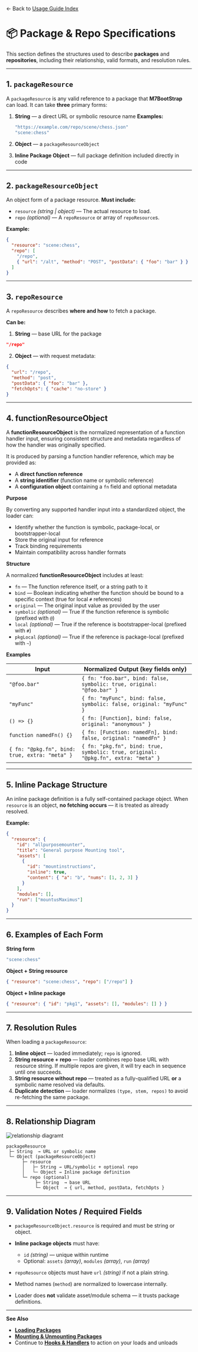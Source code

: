 ← Back to [Usage Guide Index](TOC.md)

# 📦 Package & Repo Specifications

This section defines the structures used to describe **packages** and **repositories**, including their relationship, valid formats, and resolution rules.

---

## 1. `packageResource`

A `packageResource` is any valid reference to a package that **M7BootStrap** can load.
It can take **three** primary forms:

1. **String** — a direct URL or symbolic resource name
   **Examples:**

   ```js
   "https://example.com/repo/scene/chess.json"
   "scene:chess"
   ```
2. **Object** — a `packageResourceObject`
3. **Inline Package Object** — full package definition included directly in code

---

## 2. `packageResourceObject`

An object form of a package resource.
**Must include:**

* `resource` *(string | object)* — The actual resource to load.
* `repo` *(optional)* — A `repoResource` or array of `repoResource`s.

**Example:**

```json
{
  "resource": "scene:chess",
  "repo": [
    "/repo",
    { "url": "/alt", "method": "POST", "postData": { "foo": "bar" } }
  ]
}
```

---

## 3. `repoResource`

A `repoResource` describes **where and how** to fetch a package.

**Can be:**

1. **String** — base URL for the package

```json
"/repo"
```

2. **Object** — with request metadata:

```json
{
  "url": "/repo",
  "method": "post",          
  "postData": { "foo": "bar" },
  "fetchOpts": { "cache": "no-store" }
}
```

---

## 4. functionResourceObject

A **functionResourceObject** is the normalized representation of a function handler input, ensuring consistent structure and metadata regardless of how the handler was originally specified.

It is produced by parsing a function handler reference, which may be provided as:

* A **direct function reference**
* A **string identifier** (function name or symbolic reference)
* A **configuration object** containing a `fn` field and optional metadata

**Purpose**

By converting any supported handler input into a standardized object, the loader can:

* Identify whether the function is symbolic, package-local, or bootstrapper-local
* Store the original input for reference
* Track binding requirements
* Maintain compatibility across handler formats

**Structure**

A normalized **functionResourceObject** includes at least:

* `fn` — The function reference itself, or a string path to it
* `bind` — Boolean indicating whether the function should be bound to a specific context (true for local `#` references)
* `original` — The original input value as provided by the user
* `symbolic` *(optional)* — True if the function reference is symbolic (prefixed with `@`)
* `local` *(optional)* — True if the reference is bootstrapper-local (prefixed with `#`)
* `pkgLocal` *(optional)* — True if the reference is package-local (prefixed with `~`)

**Examples**

| Input                                          | Normalized Output (key fields only)                                                |
| ---------------------------------------------- | ---------------------------------------------------------------------------------- |
| `"@foo.bar"`                                   | `{ fn: "foo.bar", bind: false, symbolic: true, original: "@foo.bar" }`             |
| `"myFunc"`                                     | `{ fn: "myFunc", bind: false, symbolic: false, original: "myFunc" }`               |
| `() => {}`                                     | `{ fn: [Function], bind: false, original: "anonymous" }`                           |
| `function namedFn() {}`                        | `{ fn: [Function: namedFn], bind: false, original: "namedFn" }`                    |
| `{ fn: "@pkg.fn", bind: true, extra: "meta" }` | `{ fn: "pkg.fn", bind: true, symbolic: true, original: "@pkg.fn", extra: "meta" }` |

---
## 5. Inline Package Structure

An inline package definition is a fully self-contained package object.
When `resource` is an object, **no fetching occurs** — it is treated as already resolved.

**Example:**

```json
{
  "resource": {
    "id": "allpurposemounter",
    "title": "General purpose Mounting tool",
    "assets": [
      {
        "id": "mountinstructions",
        "inline": true,
        "content": { "a": "b", "nums": [1, 2, 3] }
      }
    ],
    "modules": [],
    "run": ["mountusMaximus"]
  }
}
```

---

## 6. Examples of Each Form

**String form**

```js
"scene:chess"
```

**Object + String resource**

```json
{ "resource": "scene:chess", "repo": ["/repo"] }
```

**Object + Inline package**

```json
{ "resource": { "id": "pkg1", "assets": [], "modules": [] } }
```

---

## 7. Resolution Rules

When loading a `packageResource`:

1. **Inline object** — loaded immediately; `repo` is ignored.
2. **String resource + repo** — loader combines repo base URL with resource string. If multiple repos are given, it will try each in sequence until one succeeds.
3. **String resource without repo** — treated as a fully-qualified URL **or** a symbolic name resolved via defaults.
4. **Duplicate detection** — loader normalizes `(type, stem, repos)` to avoid re-fetching the same package.

---

## 8. Relationship Diagram
![relationship diagramt](package_repo_relationship.png)

```
packageResource
 ├─ String  → URL or symbolic name
 └─ Object (packageResourceObject)
      ├─ resource
      │   ├─ String → URL/symbolic + optional repo
      │   └─ Object → Inline package definition
      └─ repo (optional)
           ├─ String  → base URL
           └─ Object  → { url, method, postData, fetchOpts }
```

---

## 9. Validation Notes / Required Fields

* `packageResourceObject.resource` is required and must be string or object.
* **Inline package objects** must have:

  * `id` *(string)* — unique within runtime
  * Optional: `assets` *(array)*, `modules` *(array)*, `run` *(array)*
* `repoResource` objects must have `url` *(string)* if not a plain string.
* Method names (`method`) are normalized to lowercase internally.
* Loader does **not** validate asset/module schema — it trusts package definitions.

---

**See Also**

* **[Loading Packages](LOADING_PACKAGES.md)**
* **[Mounting & Unmounting Packages](MOUNTING.md)**
* Continue to **[Hooks & Handlers](HOOKS_AND_HANDLERS.md)** to action on your loads and unloads
